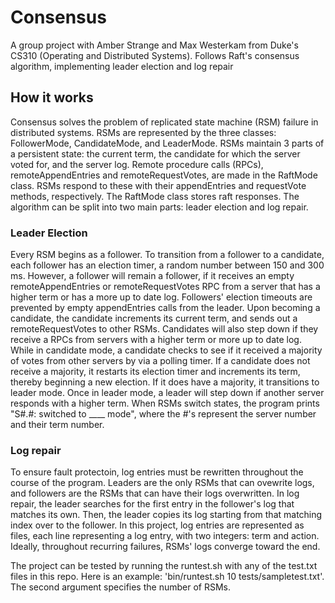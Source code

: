 # Consensus
A group project with Amber Strange and Max Westerkam from Duke's CS310 (Operating and Distributed Systems). Follows Raft's consensus algorithm, implementing leader election and log repair

## How it works
Consensus solves the problem of replicated state machine (RSM) failure in distributed systems. RSMs are represented by the three classes: FollowerMode, CandidateMode, and LeaderMode. RSMs maintain 3 parts of a persistent state: the current term, the candidate for which the server voted for, and the server log. Remote procedure calls (RPCs), remoteAppendEntries and remoteRequestVotes, are made in the RaftMode class. RSMs respond to these with their appendEntries and requestVote methods, respectively. The RaftMode class stores raft responses.  The algorithm can be split into two main parts: leader election and log repair. 

### Leader Election
Every RSM begins as a follower. To transition from a follower to a candidate, each follower has an election timer, a random number between 150 and 300 ms. However, a follower will remain a follower, if it receives an empty remoteAppendEntries or remoteRequestVotes RPC from a server that has a higher term or has a more up to date log. Followers' election timeouts are prevented by empty appendEntries calls from the leader. Upon becoming a candidate, the candidate increments its current term, and sends out a remoteRequestVotes to other RSMs. Candidates will also step down if they receive a RPCs from servers with a higher term or more up to date log. While in candidate mode, a candidate checks to see if it received a majority of votes from other servers by via a polling timer. If a candidate does not receive a majority, it restarts its election timer and increments its term, thereby beginning a new election. If it does have a majority, it transitions to leader mode. Once in leader mode, a leader will step down if another server responds with a higher term. When RSMs switch states, the program prints "S#.#: switched to ____ mode", where the #'s represent the server number and their term number. 

### Log repair
To ensure fault protectoin, log entries must be rewritten throughout the course of the program. Leaders are the only RSMs that can ovewrite logs, and followers are the RSMs that can have their logs overwritten. In log repair, the leader searches for the first entry in the follower's log that matches its own. Then, the leader copies its log starting from that matching index over to the follower. In this project, log entries are represented as files, each line representing a log entry, with two integers: term and action. Ideally, throughout recurring failures, RSMs' logs converge toward the end. 

The project can be tested by running the runtest.sh with any of the test.txt files in this repo. Here is an example: 'bin/runtest.sh 10 tests/sampletest.txt'. The second argument specifies the number of RSMs. 
